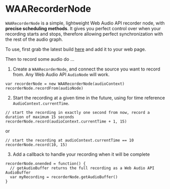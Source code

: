 WAARecorderNode
================

`WAARecorderNode` is a simple, lightweight Web Audio API recorder node, with **precise scheduling methods**. It gives you perfect control over when your recording starts and stops, therefore allowing perfect synchronization with the rest of the audio graph. 

To use, first grab the latest build [here](./dist) and add it to your web page.

Then to record some audio do ...

1) Create a `WAARecorderNode`, and connect the source you want to record from. Any Web Audio API `AudioNode` will work.

```
var recorderNode = new WAARecorderNode(audioContext)
recorderNode.recordFrom(audioNode)
```

2) Start the recording at a given time in the future, using for time reference `AudioContext.currentTime`.

```
// start the recording in exactly one second from now, record a duration of maximum 15 seconds
recorderNode.record(audioContext.currentTime + 1, 15)
```

or

```
// start the recording at audioContext.currentTime == 10
recorderNode.record(10, 15)
```

3) Add a callback to handle your recording when it will be complete

```
recorderNode.onended = function() {
  // getAudioBuffer returns the full recording as a Web Audio API AudioBuffer
  var myRecording = recorderNode.getAudioBuffer()
}
```
